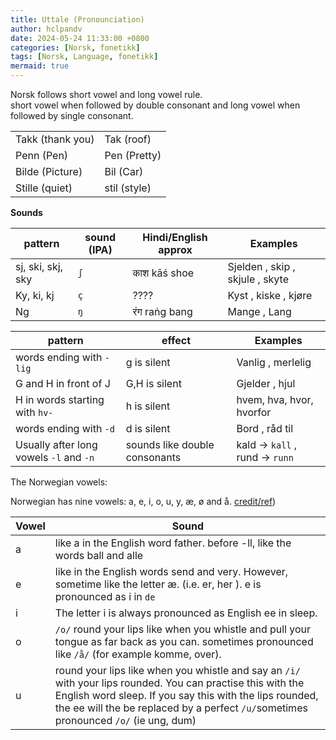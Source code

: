 ```yaml
---
title: Uttale (Pronounciation)
author: hclpandv
date: 2024-05-24 11:33:00 +0800
categories: [Norsk, fonetikk]
tags: [Norsk, Language, fonetikk]
mermaid: true
---
```


<link rel="stylesheet" href="https://cdnjs.cloudflare.com/ajax/libs/font-awesome/6.0.0-beta3/css/all.min.css">
<script src="{{ '/assets/js/custom.js' | relative_url }}"></script>

Norsk follows short vowel and long vowel rule.  
short vowel when followed by double consonant and long vowel when followed by single consonant.  

|   |   |
|---|---|
| Takk (thank you) | Tak (roof) |
| Penn (Pen) | Pen (Pretty) |
| Bilde (Picture) | Bil (Car) |
| Stille (quiet) | stil (style) |

**Sounds**

| pattern  | sound (IPA)| Hindi/English approx | Examples |
|---|---|---|---|
| sj, ski, skj, sky | `ʃ` | काश	kāś	shoe | Sjelden <i class="fas fa-volume-up" onclick="speakText('Sjelden')"></i>, skip <i class="fas fa-volume-up" onclick="speakText('skip')"></i>, skjule <i class="fas fa-volume-up" onclick="speakText('skjule')"></i>, skyte <i class="fas fa-volume-up" onclick="speakText('skyte')"></i> | 
| Ky, ki, kj | `ç` | ????| Kyst <i class="fas fa-volume-up" onclick="speakText('Kyst')"></i>, kiske <i class="fas fa-volume-up" onclick="speakText('kiske')"></i>, kjøre <i class="fas fa-volume-up" onclick="speakText('kjøre')"></i>|
| Ng | `ŋ` | रंग	raṅg bang | Mange <i class="fas fa-volume-up" onclick="speakText('Mange')"></i>, Lang <i class="fas fa-volume-up" onclick="speakText('Lang')"></i>|


| pattern  | effect | Examples |
|---|---|---|
| words ending with `-lig` | g is silent | Vanlig <i class="fas fa-volume-up" onclick="speakText('Vanlig')"></i>, merlelig <i class="fas fa-volume-up" onclick="speakText('merlelig')"></i>| 
| G and H in front of J | G,H is silent | Gjelder <i class="fas fa-volume-up" onclick="speakText('Gjelder')"></i>, hjul <i class="fas fa-volume-up" onclick="speakText('hjul')"></i> |
| H in words starting with `hv-` | h is silent | hvem, hva, hvor, hvorfor  |
| words ending with `-d` | d is silent | Bord <i class="fas fa-volume-up" onclick="speakText('Bord')"></i>, råd til <i class="fas fa-volume-up" onclick="speakText('råd til')"></i>  |
| Usually after long vowels `-l` and `-n` | sounds like double consonants | kald -> `kall` <i class="fas fa-volume-up" onclick="speakText('kald')"></i>, rund -> `runn` <i class="fas fa-volume-up" onclick="speakText('runn')"></i>|

The Norwegian vowels:  
  
Norwegian has nine vowels: a, e, i, o, u, y, æ, ø and å. [credit/ref](https://grammatikk.com/pdf/Vokaler.pdf))

| Vowel  | Sound   |
|---|---|
| a | like a in the English word father. before -ll, like the words ball and alle |
| e | like in the English words send and very. However, sometime like the letter æ. (i.e. er, her ). e is pronounced as i in `de` |
| i | The letter i is always pronounced as English ee in sleep. |
| o | `/o/` round your lips like when you whistle and pull your tongue as far back as you can. sometimes pronounced like `/å/` (for example komme, over). |
| u | round your lips like when you whistle and say an `/i/` with your lips rounded. You can practise this with the English word sleep. If you say this with the lips rounded, the ee will the be replaced by a perfect `/u/`sometimes pronounced `/o/` (ie ung, dum) |

